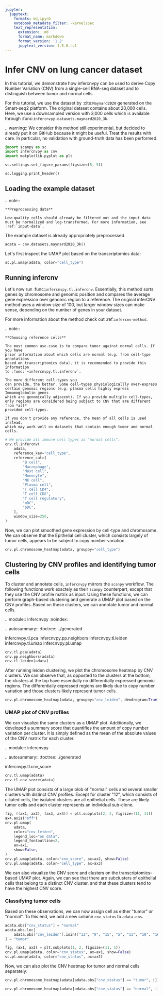 ```yaml
---
jupyter:
  jupytext:
    formats: md,ipynb
    notebook_metadata_filter: -kernelspec
    text_representation:
      extension: .md
      format_name: markdown
      format_version: '1.2'
      jupytext_version: 1.5.0.rc1
---
```


# Infer CNV on lung cancer dataset

<!-- #raw raw_mimetype="text/restructuredtext" -->
In this tutorial, we demonstrate how infercnvpy can be used to derive Copy Number Variation (CNV)
from a single-cell RNA-seq dataset and to distinguish between tumor and normal cells. 

For this tutorial, we use the dataset by :cite:`Maynard2020` generated on the Smart-seq2 platform. 
The original dataset contains about 20,000 cells. Here, we use a downsampled version with 3,000 cells which is available through :func:`infercnvpy.datasets.maynard2020_3k`.

.. warning::
    We consider this method still experimental, but decided to already put it on GitHub because it might be useful. 
    Treat the results with care. In particular, no validation with ground-truth data has been performed. 
<!-- #endraw -->

```python
import scanpy as sc
import infercnvpy as cnv
import matplotlib.pyplot as plt

sc.settings.set_figure_params(figsize=(5, 5))
```

```python
sc.logging.print_header()
```

## Loading the example dataset

<!-- #raw raw_mimetype="text/restructuredtext" -->
.. note::

    **Preprocessing data**
    
    Low-quality cells should already be filtered out and the input data 
    must be normalized and log-transformed. For more information, see
    :ref:`input-data`. 
    
The example dataset is already appropriately preprocessed. 
<!-- #endraw -->

```python
adata = cnv.datasets.maynard2020_3k()
```

Let's first inspect the UMAP plot based on the transcriptomics data:

```python
sc.pl.umap(adata, color="cell_type")
```

## Running infercnv

<!-- #raw raw_mimetype="text/restructuredtext" -->
Let's now run :func:`infercnvpy.tl.infercnv`. Essentially, this method sorts genes
by chromosome and genomic position and compares the average gene expression over genomic
region to a reference. The original inferCNV method uses a window size of 100, 
but larger window sizes can make sense, depending on the number of 
genes in your dataset. 

For more information about the method check out :ref:`infercnv-method`. 

.. note::

    **Choosing reference cells**
    
    The most common use-case is to compare tumor against normal cells. If you have 
    prior information about which cells are normal (e.g. from cell-type annotations
    based on transcriptomics data), it is recommended to provide this information 
    to :func:`~infercnvpy.tl.infercnv`. 
    
    The more different cell-types you 
    can provide, the better. Some cell-types physiologicallly over-express
    certain genomic regions (e.g. plasma cells highly express Immunoglobulin genes
    which are genomically adjacent). If you provide multiple cell-types, 
    only regions are considered being subject to CNV that are different from *all*
    provided cell-types. 
    
    If you don't provide any reference, the mean of all cells is used instead,
    which may work well on datasets that contain enough tumor and normal cells. 
<!-- #endraw -->

```python
# We provide all immune cell types as "normal cells".
cnv.tl.infercnv(
    adata,
    reference_key="cell_type",
    reference_cat=[
        "B cell",
        "Macrophage",
        "Mast cell",
        "Monocyte",
        "NK cell",
        "Plasma cell",
        "T cell CD4",
        "T cell CD8",
        "T cell regulatory",
        "mDC",
        "pDC",
    ],
    window_size=250,
)
```

Now, we can plot smoothed gene expression by cell-type and chromosome. 
We can observe that the Epithelial cell cluster, which consists largely of tumor cells, appears
to be subject to copy number variation. 

```python
cnv.pl.chromosome_heatmap(adata, groupby="cell_type")
```

## Clustering by CNV profiles and identifying tumor cells

<!-- #raw raw_mimetype="text/restructuredtext" -->
To cluster and annotate cells, `infercnvpy` mirrors the `scanpy` workflow. 
The following functions work exactely as their `scanpy` counterpart, except that 
they use the CNV profile matrix as input. Using these functions, we can perform
graph-based clustering and generate a UMAP plot based on the CNV profiles. 
Based on these clusters, we can annotate tumor and normal cells. 

.. module:: infercnvpy
   :noindex:

.. autosummary::
   :toctree: ../generated
   
   infercnvpy.tl.pca
   infercnvpy.pp.neighbors
   infercnvpy.tl.leiden
   infercnvpy.tl.umap
   infercnvpy.pl.umap
<!-- #endraw -->

```python
cnv.tl.pca(adata)
cnv.pp.neighbors(adata)
cnv.tl.leiden(adata)
```

After running leiden clustering, we plot the chromosome heatmap 
by CNV clusters. We can observe that, as opposted to the clusters 
at the bottom, the clusters at the top have essentially no differentially expressed genomic regions. 
The differentially expressed regions are likely due to copy number variation and those 
clusters likely represent tumor cells. 

```python
cnv.pl.chromosome_heatmap(adata, groupby="cnv_leiden", dendrogram=True)
```

### UMAP plot of CNV profiles


We can visualize the same clusters as a UMAP plot. Additionally, 
we developed a summary score that quantifies the amount of copy
number variation per cluster. It is simply defined as the
mean of the absolute values of the CNV matrix for each cluster. 

.. module:: infercnvpy

.. autosummary::
   :toctree: ./generated
   
   infercnvpy.tl.cnv_score

```python
cnv.tl.umap(adata)
cnv.tl.cnv_score(adata)
```

The UMAP plot consists of a large blob of "normal" cells and several smaller clusters
with distinct CNV profiles. Except for cluster "12", which consists of ciliated cells, 
the isolated clusters are all epithelial cells. These are likely tumor cells and each 
cluster represents an individual sub-clone.

```python
fig, ((ax1, ax2), (ax3, ax4)) = plt.subplots(2, 2, figsize=(11, 11))
ax4.axis("off")
cnv.pl.umap(
    adata,
    color="cnv_leiden",
    legend_loc="on data",
    legend_fontoutline=2,
    ax=ax1,
    show=False,
)
cnv.pl.umap(adata, color="cnv_score", ax=ax2, show=False)
cnv.pl.umap(adata, color="cell_type", ax=ax3)
```

We can also visualize the CNV score and clusters on the transcriptomics-based UMAP plot. 
Again, we can see that there are subclusters of epithelial cells that belong
to a distinct CNV cluster, and that these clusters tend to have the 
highest CNV score. 


### Classifying tumor cells

Based on these observations, we can now assign cell as either "tumor" or "normal". 
To this end, we add a new column `cnv_status` to `adata.obs`. 

```python
adata.obs["cnv_status"] = "normal"
adata.obs.loc[
    adata.obs["cnv_leiden"].isin(["13", "9", "15", "5", "11", "10", "16"]), "cnv_status"
] = "tumor"
```

```python
fig, (ax1, ax2) = plt.subplots(1, 2, figsize=(11, 5))
cnv.pl.umap(adata, color="cnv_status", ax=ax1, show=False)
sc.pl.umap(adata, color="cnv_status", ax=ax2)
```

Now, we can also plot the CNV heatmap for tumor and normal cells separately: 

```python
cnv.pl.chromosome_heatmap(adata[adata.obs["cnv_status"] == "tumor", :])
```

```python
cnv.pl.chromosome_heatmap(adata[adata.obs["cnv_status"] == "normal", :])
```
